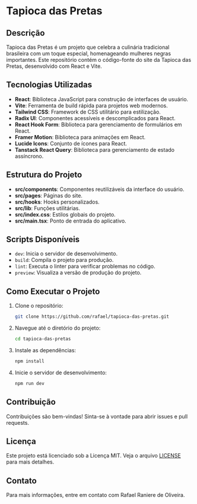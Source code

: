 # Tapioca das Pretas

## Descrição
Tapioca das Pretas é um projeto que celebra a culinária tradicional brasileira com um toque especial, homenageando mulheres negras importantes. Este repositório contém o código-fonte do site da Tapioca das Pretas, desenvolvido com React e Vite.

## Tecnologias Utilizadas
- **React**: Biblioteca JavaScript para construção de interfaces de usuário.
- **Vite**: Ferramenta de build rápida para projetos web modernos.
- **Tailwind CSS**: Framework de CSS utilitário para estilização.
- **Radix UI**: Componentes acessíveis e descomplicados para React.
- **React Hook Form**: Biblioteca para gerenciamento de formulários em React.
- **Framer Motion**: Biblioteca para animações em React.
- **Lucide Icons**: Conjunto de ícones para React.
- **Tanstack React Query**: Biblioteca para gerenciamento de estado assíncrono.

## Estrutura do Projeto
- **src/components**: Componentes reutilizáveis da interface do usuário.
- **src/pages**: Páginas do site.
- **src/hooks**: Hooks personalizados.
- **src/lib**: Funções utilitárias.
- **src/index.css**: Estilos globais do projeto.
- **src/main.tsx**: Ponto de entrada do aplicativo.

## Scripts Disponíveis
- `dev`: Inicia o servidor de desenvolvimento.
- `build`: Compila o projeto para produção.
- `lint`: Executa o linter para verificar problemas no código.
- `preview`: Visualiza a versão de produção do projeto.

## Como Executar o Projeto
1. Clone o repositório:
    ```sh
    git clone https://github.com/rafael/tapioca-das-pretas.git
    ```
2. Navegue até o diretório do projeto:
    ```sh
    cd tapioca-das-pretas
    ```
3. Instale as dependências:
    ```sh
    npm install
    ```
4. Inicie o servidor de desenvolvimento:
    ```sh
    npm run dev
    ```

## Contribuição
Contribuições são bem-vindas! Sinta-se à vontade para abrir issues e pull requests.

## Licença
Este projeto está licenciado sob a Licença MIT. Veja o arquivo [LICENSE](LICENSE) para mais detalhes.

## Contato
Para mais informações, entre em contato com Rafael Raniere de Oliveira.
